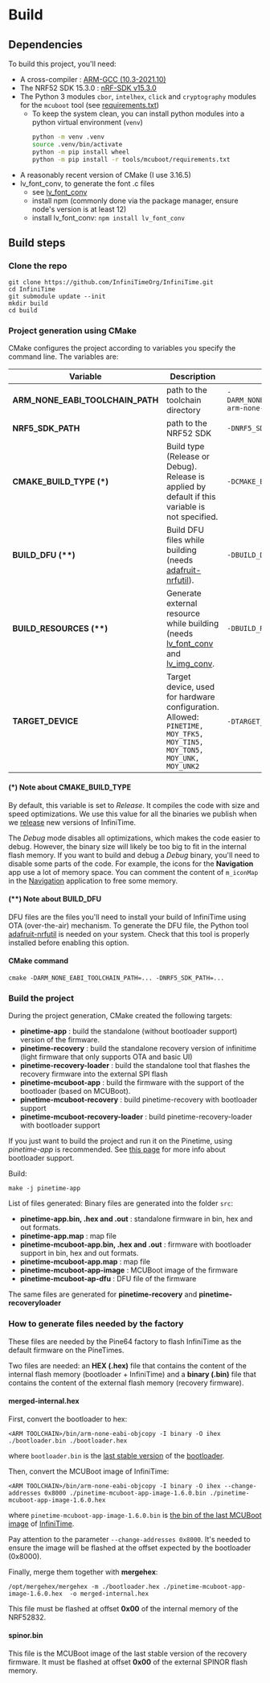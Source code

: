 # Build

## Dependencies

To build this project, you'll need:

- A cross-compiler : [ARM-GCC (10.3-2021.10)](https://developer.arm.com/downloads/-/gnu-rm)
- The NRF52 SDK 15.3.0 : [nRF-SDK v15.3.0](https://developer.nordicsemi.com/nRF5_SDK/nRF5_SDK_v15.x.x/nRF5_SDK_15.3.0_59ac345.zip)
- The Python 3 modules `cbor`, `intelhex`, `click` and `cryptography` modules for the `mcuboot` tool (see [requirements.txt](../tools/mcuboot/requirements.txt))
  - To keep the system clean, you can install python modules into a python virtual environment (`venv`)
    ```sh
    python -m venv .venv
    source .venv/bin/activate
    python -m pip install wheel
    python -m pip install -r tools/mcuboot/requirements.txt
    ```
- A reasonably recent version of CMake (I use 3.16.5)
- lv_font_conv, to generate the font .c files
  - see [lv_font_conv](https://github.com/lvgl/lv_font_conv#install-the-script)
  - install npm (commonly done via the package manager, ensure node's version is at least 12)
  - install lv_font_conv: `npm install lv_font_conv`

## Build steps

### Clone the repo

```
git clone https://github.com/InfiniTimeOrg/InfiniTime.git
cd InfiniTime
git submodule update --init
mkdir build
cd build
```

### Project generation using CMake

CMake configures the project according to variables you specify the command line. The variables are:

 Variable | Description | Example|
----------|-------------|--------|
**ARM_NONE_EABI_TOOLCHAIN_PATH**|path to the toolchain directory|`-DARM_NONE_EABI_TOOLCHAIN_PATH=/home/jf/nrf52/gcc-arm-none-eabi-10.3-2021.10/`|
**NRF5_SDK_PATH**|path to the NRF52 SDK|`-DNRF5_SDK_PATH=/home/jf/nrf52/Pinetime/sdk`|
**CMAKE_BUILD_TYPE (\*)**| Build type (Release or Debug). Release is applied by default if this variable is not specified.|`-DCMAKE_BUILD_TYPE=Debug`
**BUILD_DFU (\*\*)**|Build DFU files while building (needs [adafruit-nrfutil](https://github.com/adafruit/Adafruit_nRF52_nrfutil)).|`-DBUILD_DFU=1`
**BUILD_RESOURCES (\*\*)**| Generate external resource while building (needs [lv_font_conv](https://github.com/lvgl/lv_font_conv) and [lv_img_conv](https://github.com/lvgl/lv_img_conv). |`-DBUILD_RESOURCES=1`
**TARGET_DEVICE**|Target device, used for hardware configuration. Allowed: `PINETIME, MOY_TFK5, MOY_TIN5, MOY_TON5, MOY_UNK, MOY_UNK2`|`-DTARGET_DEVICE=PINETIME` (Default)

#### (\*) Note about **CMAKE_BUILD_TYPE**
By default, this variable is set to *Release*. It compiles the code with size and speed optimizations. We use this value for all the binaries we publish when we [release](https://github.com/InfiniTimeOrg/InfiniTime/releases) new versions of InfiniTime.

The *Debug* mode disables all optimizations, which makes the code easier to debug. However, the binary size will likely be too big to fit in the internal flash memory. If you want to build and debug a *Debug* binary, you'll need to disable some parts of the code. For example, the icons for the **Navigation** app use a lot of memory space. You can comment the content of `m_iconMap` in the [Navigation](https://github.com/InfiniTimeOrg/InfiniTime/blob/develop/src/displayapp/screens/Navigation.h#L148) application to free some memory.

#### (\*\*) Note about **BUILD_DFU**
DFU files are the files you'll need to install your build of InfiniTime using OTA (over-the-air) mechanism. To generate the DFU file, the Python tool [adafruit-nrfutil](https://github.com/adafruit/Adafruit_nRF52_nrfutil) is needed on your system. Check that this tool is properly installed before enabling this option.

#### CMake command 

```
cmake -DARM_NONE_EABI_TOOLCHAIN_PATH=... -DNRF5_SDK_PATH=...
```

### Build the project

During the project generation, CMake created the following targets:

- **pinetime-app** : build the standalone (without bootloader support) version of the firmware.
- **pinetime-recovery** : build the standalone recovery version of infinitime (light firmware that only supports OTA and basic UI)
- **pinetime-recovery-loader** : build the standalone tool that flashes the recovery firmware into the external SPI flash
- **pinetime-mcuboot-app** : build the firmware with the support of the bootloader (based on MCUBoot).
- **pinetime-mcuboot-recovery** : build pinetime-recovery with bootloader support
- **pinetime-mcuboot-recovery-loader** : build pinetime-recovery-loader with bootloader support

If you just want to build the project and run it on the Pinetime, using *pinetime-app* is recommended. See [this page](../bootloader/README.md) for more info about bootloader support.

Build:

```
make -j pinetime-app
```

List of files generated:
Binary files are generated into the folder `src`:

- **pinetime-app.bin, .hex and .out** : standalone firmware in bin, hex and out formats.
- **pinetime-app.map** : map file
- **pinetime-mcuboot-app.bin, .hex and .out** : firmware with bootloader support in bin, hex and out formats.
- **pinetime-mcuboot-app.map** : map file
- **pinetime-mcuboot-app-image** : MCUBoot image of the firmware
- **pinetime-mcuboot-ap-dfu** : DFU file of the firmware

The same files are generated for **pinetime-recovery** and **pinetime-recoveryloader**

### How to generate files needed by the factory

These files are needed by the Pine64 factory to flash InfiniTime as the default firmware on the PineTimes.

Two files are needed: an **HEX (.hex)** file that contains the content of the internal flash memory (bootloader + InfiniTime) and a **binary (.bin)** file that contains the content of the external flash memory (recovery firmware).

#### merged-internal.hex

First, convert the bootloader to hex:

```
<ARM TOOLCHAIN>/bin/arm-none-eabi-objcopy -I binary -O ihex ./bootloader.bin ./bootloader.hex
```

where `bootloader.bin` is the [last stable version](https://github.com/JF002/pinetime-mcuboot-bootloader/releases) of the [bootloader](https://github.com/JF002/pinetime-mcuboot-bootloader).

Then, convert the MCUBoot image of InfiniTime:

```
<ARM TOOLCHAIN>/bin/arm-none-eabi-objcopy -I binary -O ihex --change-addresses 0x8000 ./pinetime-mcuboot-app-image-1.6.0.bin ./pinetime-mcuboot-app-image-1.6.0.hex
```

where `pinetime-mcuboot-app-image-1.6.0.bin` is [the bin of the last MCUBoot image](https://github.com/InfiniTimeOrg/InfiniTime/releases) of [InfiniTime](https://github.com/InfiniTimeOrg/InfiniTime).

Pay attention to the parameter `--change-addresses 0x8000`. It's needed to ensure the image will be flashed at the offset expected by the bootloader (0x8000).

Finally, merge them together with **mergehex**:

```
/opt/mergehex/mergehex -m ./bootloader.hex ./pinetime-mcuboot-app-image-1.6.0.hex  -o merged-internal.hex
```

This file must be flashed at offset **0x00** of the internal memory of the NRF52832.

#### spinor.bin

This file is the MCUBoot image of the last stable version of the recovery firmware. It must be flashed at offset **0x00** of the external SPINOR flash memory.
